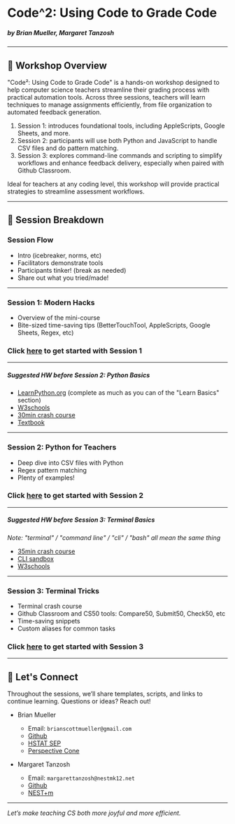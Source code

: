 # Code^2: Using Code to Grade Code

##### by Brian Mueller, Margaret Tanzosh

---

## 🧠 Workshop Overview

"Code²: Using Code to Grade Code" is a hands-on workshop designed to help computer science teachers streamline their grading process with practical automation tools. Across three sessions, teachers will learn techniques to manage assignments efficiently, from file organization to automated feedback generation. 
1. Session 1: introduces foundational tools, including AppleScripts, Google Sheets, and more. 
2. Session 2: participants will use both Python and JavaScript to handle CSV files and do pattern matching. 
3. Session 3: explores command-line commands and scripting to simplify workflows and enhance feedback delivery, especially when paired with Github Classroom.

Ideal for teachers at any coding level, this workshop will provide practical strategies to streamline assessment workflows.

---

## 📅 Session Breakdown

### Session Flow

* Intro (icebreaker, norms, etc)
* Facilitators demonstrate tools
* Participants tinker! (break as needed)
* Share out what you tried/made!

---

### Session 1: Modern Hacks

* Overview of the mini-course
* Bite-sized time-saving tips (BetterTouchTool, AppleScripts, Google Sheets, Regex, etc)

### Click [here](session1/README.md) to get started with Session 1

---

##### Suggested HW before Session 2: Python Basics

* [LearnPython.org](https://www.learnpython.org/) (complete as much as you can of the "Learn Basics" section)
* [W3schools](https://www.w3schools.com/python/)
* [30min crash course](https://www.youtube.com/watch?v=WEm3EUdicDg)
* [Textbook](https://static.realpython.com/python-basics-sample-chapters.pdf)

---

### Session 2: Python for Teachers

* Deep dive into CSV files with Python
* Regex pattern matching
* Plenty of examples!

### Click [here](session2/README.md) to get started with Session 2

---

##### Suggested HW before Session 3: Terminal Basics

_Note: "terminal" / "command line" / "cli" / "bash" all mean the same thing_

* [35min crash course](https://www.youtube.com/watch?v=Urc_qf9HlR0)
* [CLI sandbox](https://hstatsep.github.io/jscli/)
* [W3schools](https://www.w3schools.com/whatis/whatis_cli.asp)

---

### Session 3: Terminal Tricks

* Terminal crash course
* Github Classroom and CS50 tools: Compare50, Submit50, Check50, etc
* Time-saving snippets
* Custom aliases for common tasks

### Click [here](session3/README.md) to get started with Session 3

---

## 🔗 Let's Connect

Throughout the sessions, we’ll share templates, scripts, and links to continue learning. Questions or ideas? Reach out!

* Brian Mueller
  * Email: `brianscottmueller@gmail.com`
  * [Github](https://github.com/brianmueller)
  * [HSTAT SEP](https://hstatsep.github.io/)
  * [Perspective Cone](https://docs.google.com/presentation/d/1s1pkvah2niWr5ylocgvn5GXSmxMrI1xGYTowGQOb2s0/edit?usp=sharing)

* Margaret Tanzosh
  * Email: `margarettanzosh@nestmk12.net`
  * [Github](https://github.com/cs50nestm)
  * [NEST+m](https://nestmk12.net/upper)

---
*Let’s make teaching CS both more joyful and more efficient.*
